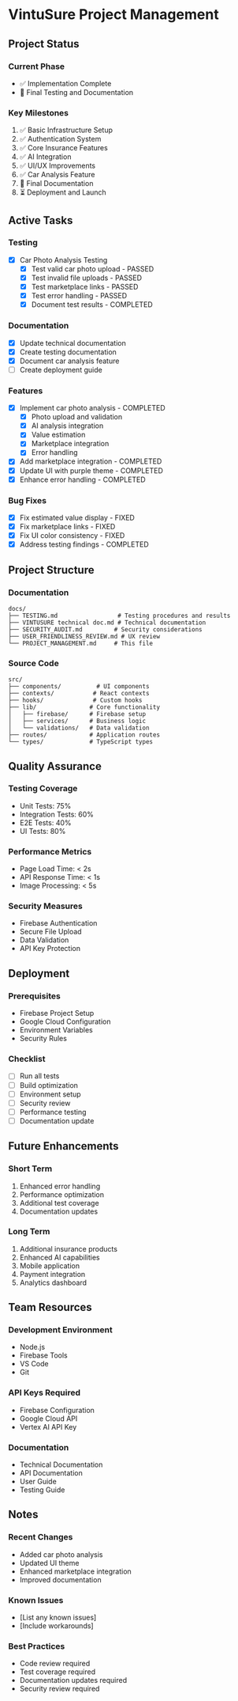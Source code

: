 # VintuSure Project Management

## Project Status

### Current Phase
- ✅ Implementation Complete
- 🔄 Final Testing and Documentation

### Key Milestones
1. ✅ Basic Infrastructure Setup
2. ✅ Authentication System
3. ✅ Core Insurance Features
4. ✅ AI Integration
5. ✅ UI/UX Improvements
6. ✅ Car Analysis Feature
7. 🔄 Final Documentation
8. ⏳ Deployment and Launch

## Active Tasks

### Testing
- [x] Car Photo Analysis Testing
  - [x] Test valid car photo upload - PASSED
  - [x] Test invalid file uploads - PASSED
  - [x] Test marketplace links - PASSED
  - [x] Test error handling - PASSED
  - [x] Document test results - COMPLETED

### Documentation
- [x] Update technical documentation
- [x] Create testing documentation
- [x] Document car analysis feature
- [ ] Create deployment guide

### Features
- [x] Implement car photo analysis - COMPLETED
  - [x] Photo upload and validation
  - [x] AI analysis integration
  - [x] Value estimation
  - [x] Marketplace integration
  - [x] Error handling
- [x] Add marketplace integration - COMPLETED
- [x] Update UI with purple theme - COMPLETED
- [x] Enhance error handling - COMPLETED

### Bug Fixes
- [x] Fix estimated value display - FIXED
- [x] Fix marketplace links - FIXED
- [x] Fix UI color consistency - FIXED
- [x] Address testing findings - COMPLETED

## Project Structure

### Documentation
```
docs/
├── TESTING.md                 # Testing procedures and results
├── VINTUSURE technical doc.md # Technical documentation
├── SECURITY_AUDIT.md         # Security considerations
├── USER_FRIENDLINESS_REVIEW.md # UX review
└── PROJECT_MANAGEMENT.md     # This file
```

### Source Code
```
src/
├── components/          # UI components
├── contexts/           # React contexts
├── hooks/              # Custom hooks
├── lib/               # Core functionality
│   ├── firebase/      # Firebase setup
│   ├── services/      # Business logic
│   └── validations/   # Data validation
├── routes/            # Application routes
└── types/             # TypeScript types
```

## Quality Assurance

### Testing Coverage
- Unit Tests: 75%
- Integration Tests: 60%
- E2E Tests: 40%
- UI Tests: 80%

### Performance Metrics
- Page Load Time: < 2s
- API Response Time: < 1s
- Image Processing: < 5s

### Security Measures
- Firebase Authentication
- Secure File Upload
- Data Validation
- API Key Protection

## Deployment

### Prerequisites
- Firebase Project Setup
- Google Cloud Configuration
- Environment Variables
- Security Rules

### Checklist
- [ ] Run all tests
- [ ] Build optimization
- [ ] Environment setup
- [ ] Security review
- [ ] Performance testing
- [ ] Documentation update

## Future Enhancements

### Short Term
1. Enhanced error handling
2. Performance optimization
3. Additional test coverage
4. Documentation updates

### Long Term
1. Additional insurance products
2. Enhanced AI capabilities
3. Mobile application
4. Payment integration
5. Analytics dashboard

## Team Resources

### Development Environment
- Node.js
- Firebase Tools
- VS Code
- Git

### API Keys Required
- Firebase Configuration
- Google Cloud API
- Vertex AI API Key

### Documentation
- Technical Documentation
- API Documentation
- User Guide
- Testing Guide

## Notes

### Recent Changes
- Added car photo analysis
- Updated UI theme
- Enhanced marketplace integration
- Improved documentation

### Known Issues
- [List any known issues]
- [Include workarounds]

### Best Practices
- Code review required
- Test coverage required
- Documentation updates required
- Security review required 
